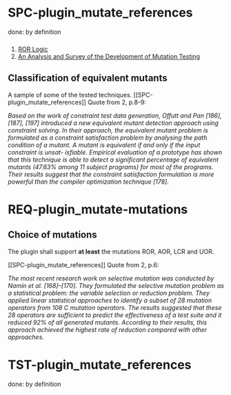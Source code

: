# SPC-plugin_mutate_references
done: by definition
###

1. [ROR Logic](https://cs.gmu.edu/~offutt/rsrch/papers/rorlogic-jss.pdf)
2. [An Analysis and Survey of the Development of Mutation Testing](http://crest.cs.ucl.ac.uk/fileadmin/crest/sebasepaper/JiaH10.pdf)

## Classification of equivalent mutants

A sample of some of the tested techniques. [[SPC-plugin_mutate_references]]
Quote from 2, p.8-9:

*Based on the work of constraint test data generation, Offutt and Pan [186],
[187], [197] introduced a new equivalent mutant detection approach using
constraint solving. In their approach, the equivalent mutant problem is
formulated as a constraint satisfaction problem by analysing the path condition
of a mutant. A mutant is equivalent if and only if the input constraint is
unsat- isfiable. Empirical evaluation of a prototype has shown that this
technique is able to detect a significant percentage of equivalent mutants
(47.63% among 11 subject programs) for most of the programs. Their results
suggest that the constraint satisfaction formulation is more powerful than the
compiler optimization technique [178].*

# REQ-plugin_mutate-mutations
###

## Choice of mutations
The plugin shall support **at least** the mutations ROR, AOR, LCR and UOR.

[[SPC-plugin_mutate_references]] Quote from 2, p.6:

*The most recent research work on selective mutation was conducted by Namin et
al. [168]–[170]. They formulated the selective mutation problem as a
statistical problem: the variable selection or reduction problem. They applied
linear statistical approaches to identify a subset of 28 mutation operators
from 108 C mutation operators. The results suggested that these 28 operators
are sufficient to predict the effectiveness of a test suite and it reduced 92%
of all generated mutants. According to their results, this approach achieved
the highest rate of reduction compared with other approaches.*


# TST-plugin_mutate_references
done: by definition
###
